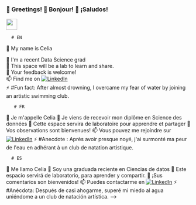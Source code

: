 ### 👋 Greetings!       👋 Bonjour!       👋  ¡Saludos!
<img src="https://raw.githubusercontent.com/MartinHeinz/MartinHeinz/master/wave.gif" width="30px">


      # EN                                           
🔭  My name is Celia

🌱  I'm a recent Data Science grad                    
🔭  This space will be a lab to learn and share.                                                 
🤔  Your feedback is welcome!                            
📫  Find me on [![LinkedIn][1.2]][1]                   
⚡  #Fun fact: After almost drowning, I overcame my fear of water by joining an artistic swimming club.                                   


       # FR                                         
 🔭  Je m'appelle Celia
 🌱  Je viens de recevoir mon diplôme en Science des données
 🔭  Cette espace servira de laboratoire pour apprendre et partager
 🤔  Vos observations sont bienvenues!
 📫  Vous pouvez me rejoindre sur [![LinkedIn][1.2]][1]
 ⚡  #Anecdote : Après avoir presque noyé, j'ai surmonté ma peur de l'eau en adhérant à un club de natation artistique.
 
 
      # ES
 🔭  Me llamo Celia
 🌱  Soy una graduada reciente en Ciencias de datos
 🔭  Este espacio servirá de laboratorio, para aprender y compartir.
 🤔  ¡Sus comentarios son bienvenidos!
 📫  Puedes contactarme en [![LinkedIn][1.2]][1]
 ⚡  #Anécdota: Después de casi ahogarme, superé mi miedo al agua uniéndome a un club de natación artística.
-->
<!-- Icons -->
[1.2]: https://raw.githubusercontent.com/celsol-fuentes/celsol-fuentes/master/linkedin-3-16.png (LinkedIn icon without padding)

<!-- Links to your social media accounts -->

[1]: https://www.linkedin.com/in/celia-sol-fuentes/
